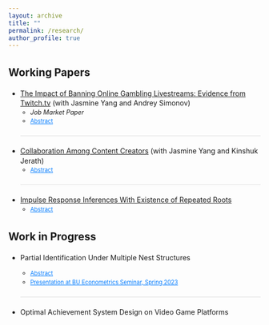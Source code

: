 ```yaml
---
layout: archive
title: ""
permalink: /research/
author_profile: true
---
```


<style>
  body {
    line-height: 1.4; /* Adjust line spacing */
  }

  p, li {
    font-size: 1em; /* Font size for regular text */
  }

  .coauthors, .subcontent {
    font-size: 0.9em; /* Customize specific classes if needed */
  }

  .abstract {
    display: none; /* Hide the abstract by default */
    text-align: justify; /* Justify text for better readability */
    margin-top: 5px;
  }

  h2, h3 {
    margin-top: 1.5em; /* Increase space above headings */
  }

  /* Indent subcontents and add bullet points for them */
  ul.subcontent {
    list-style-type: circle; /* Set bullet points to circles for subcontent */
    margin-left: 10px; /* Indent subcontents */
    padding-left: 10px; /* Reduce padding for subcontent */
  }

  .toggle-link {
    color: #007bff;
    text-decoration: underline;
    cursor: pointer;
    font-size: 0.9em;
  }

  /* Divider between each paper */
  .underline {
    display: block;
    margin: 20px 0;
    border-bottom: 1px solid #ddd;
  }
</style>

<script>
  function toggleAbstract(id) {
    var abstract = document.getElementById(id);
    if (abstract.style.display === "none" || abstract.style.display === "") {
      abstract.style.display = "block";
    } else {
      abstract.style.display = "none";
    }
  }
</script>

## Working Papers

<ul>
  <!-- Paper 1 -->
  <li>
    <a href="https://qifan-han.github.io/files/JMP_QifanHan.pdf">The Impact of Banning Online Gambling Livestreams: Evidence from Twitch.tv</a> (with Jasmine Yang and Andrey Simonov)
    <ul class="subcontent">
      <li> <em>Job Market Paper</em> </li>
      <li><span class="toggle-link" onclick="toggleAbstract('abstract-1')">Abstract</span></li>
      <li id="abstract-1" class="abstract">
        The necessity of content regulation on digital platforms, particularly concerning misinformation and harmful content, has sparked a growing debate. While many platforms have increasingly relied on self-regulation to address these issues, the effectiveness of such measures remains uncertain, as platforms may prioritize profits over consumer protection, potentially leading to misaligned incentives with regulators. We investigate the effectiveness and market outcomes of content self-regulation by studying Twitch’s ban on online gambling livestreams in October 2022, using a novel high-frequency panel dataset covering the top 6,000 Twitch streamers. To identify banned content and streamers affected by the policy, we leverage video analysis on historical video clips, high-frequency stream titles, and in-stream chat analysis. To tackle key identification challenges, we use three causal estimators: two-way fixed effects DiD, Synthetic DiD, and the doubly-robust estimator of group-time average treatment effects, and propose a network analysis to construct valid treated and control groups. On the supply side, we find that the policy caused a reduction in weekly gambling streams by 63.2% for streamers whose content was banned and 12.2% for streamers whose content was not banned. However, the policy also decreased non-gambling streams as an unintended cost for the platform, resulting in an overall reduction in content production and diversity. Additionally, the more popular streamers experienced a higher content reduction, driven by two underlying mechanisms: lower reliance on gambling content and concerns for reputation. On the demand side, we find that the policy only reduced total viewership and low-tier subscriptions, with revenue from loyal viewers unaffected. We discuss the implications of Twitch’s policy ban and the broader practices of content self-regulation on platforms in general.
      </li>
    </ul>
  </li>

  <div class="underline"></div>

  <!-- Paper 2 -->
  <li>
    <a href="https://papers.ssrn.com/sol3/papers.cfm?abstract_id=4538856">Collaboration Among Content Creators</a> (with Jasmine Yang and Kinshuk Jerath)
    <ul class="subcontent">
<!--      <li> <em>with Jasmine Yang and Kinshuk Jerath</em> </li>-->
      <li><span class="toggle-link" onclick="toggleAbstract('abstract-2')">Abstract</span></li>
      <li id="abstract-2" class="abstract">
        We study content collaboration in the creator economy, in which competing creators mutually agree to collaborate on joint content and negotiate on content production and revenue sharing. Using a game theory model with creators competing for consumers on a Hotelling line, we show that collaboration allows creators to use the jointly-produced content to moderate competition, while using their individual content to expand into new audiences. This increases content diversity but also leads to increased monetizability of content. In general, collaboration among creators has an effect of increasing the profits of creators while reducing consumer surplus. When creators create content with heterogeneous entertainment values, the creator producing content of lower entertainment value has an incentive to free ride on the collaborative content. This free riding may increase surplus for consumers (who without collaboration would watch content of low entertainment value), thereby improving creators’ profits as well as consumer surplus. Our results provide guidance to content creators, to platforms designing tools to facilitate collaborations, and to policymakers.
      </li>
    </ul>
  </li>

  <div class="underline"></div>

  <!-- Paper 3 -->
  <li>
    <a href="https://qifan-han.github.io/files/IRF_paper.pdf">Impulse Response Inferences With Existence of Repeated Roots</a>
    <ul class="subcontent">
<!--      <li>Co-authors: Not applicable</li>-->
      <li><span class="toggle-link" onclick="toggleAbstract('abstract-3')">Abstract</span></li>
      <li id="abstract-3" class="abstract">
        Vector Autoregression (VAR) and local projection (LP) are the two main methods of estimating and conducting inferences of the impulse response functions (IRFs) in macroeconomic studies, allowing researchers to choose between them based on the subjects of interest. This paper extends existing works on the comparison between AR inferences and LP inferences, by considering data generating processes with repeated roots. Consequently, the autoregressive estimation of impulse responses will converge to a special type of real-valued random variable, and the bootstrap Efron confidence interval of lag-augmented AR will always be conservative, even if the roots are away from the unit circle. This problem is more severe when the time series is highly persistent and at both intermediate and long horizons. The results are supported by Monte Carlo simulations with different values of roots in AR(2), AR(3) and VAR(1) models.
      </li>
    </ul>
  </li>

</ul>

## Work in Progress

<ul>
  
  <!-- WIP 1 -->
  <li>
    Partial Identification Under Multiple Nest Structures
  </li>
    <ul class="subcontent">
      <li><span class="toggle-link" onclick="toggleAbstract('abstract-wip-1')">Abstract</span></li>
      <li id="abstract-wip-1" class="abstract">
        Nested logit model is one of the most widely applied tools in discrete choice analysis, due to its ability to capture rich substitution patterns in market data. However, the researcher needs to define a nest structure ex ante, as the chosen nest is usually based on prior knowledge of the market and will be applied to all individuals. This paper discusses the identification of individual preferences, while relaxing this unique nest structure assumption and allowing for heterogeneity in individuals' recognition of the nest structures in the same market. I characterize the sharp identification region of parameters in the nested logit model, based on the coexistence of a given set of nest structures. I show in a series of Monte Carlo simulations that misspecification of the nest structure may result in the identification region not covering the true parameter, whereas the identification region solves the misspecification problem and partially identifies the parameters by allowing for multiple nest structures.
      </li>
      <li><a class="toggle-link" href="https://qifan-han.github.io/files/Seminar_Presentation_SP2023.pdf" target="_blank">Presentation at BU Econometrics Seminar, Spring 2023</a></li>
    </ul>

  <div class="underline"></div>
  
  <!-- WIP 2 -->
  <li>
        Optimal Achievement System Design on Video Game Platforms
  </li>

</ul>
